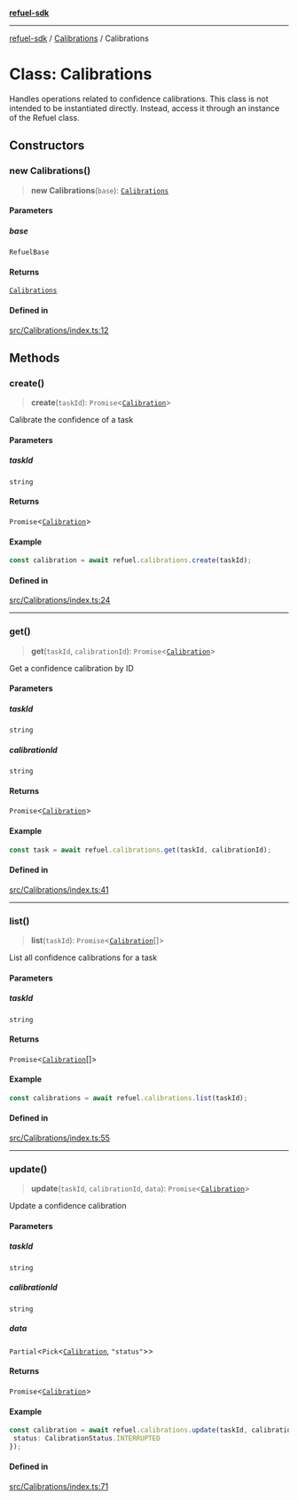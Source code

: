 [**refuel-sdk**](../../README.md)

***

[refuel-sdk](../../modules.md) / [Calibrations](../README.md) / Calibrations

# Class: Calibrations

Handles operations related to confidence calibrations.
This class is not intended to be instantiated directly.
Instead, access it through an instance of the Refuel class.

## Constructors

### new Calibrations()

> **new Calibrations**(`base`): [`Calibrations`](Calibrations.md)

#### Parameters

##### base

`RefuelBase`

#### Returns

[`Calibrations`](Calibrations.md)

#### Defined in

[src/Calibrations/index.ts:12](https://github.com/refuel-ai/refuel-sdk/blob/240c3e68ab946b6c24b6f2eafb12779c24332cdb/src/Calibrations/index.ts#L12)

## Methods

### create()

> **create**(`taskId`): `Promise`\<[`Calibration`](../../types/interfaces/Calibration.md)\>

Calibrate the confidence of a task

#### Parameters

##### taskId

`string`

#### Returns

`Promise`\<[`Calibration`](../../types/interfaces/Calibration.md)\>

#### Example

```ts
const calibration = await refuel.calibrations.create(taskId);
```

#### Defined in

[src/Calibrations/index.ts:24](https://github.com/refuel-ai/refuel-sdk/blob/240c3e68ab946b6c24b6f2eafb12779c24332cdb/src/Calibrations/index.ts#L24)

***

### get()

> **get**(`taskId`, `calibrationId`): `Promise`\<[`Calibration`](../../types/interfaces/Calibration.md)\>

Get a confidence calibration by ID

#### Parameters

##### taskId

`string`

##### calibrationId

`string`

#### Returns

`Promise`\<[`Calibration`](../../types/interfaces/Calibration.md)\>

#### Example

```ts
const task = await refuel.calibrations.get(taskId, calibrationId);
```

#### Defined in

[src/Calibrations/index.ts:41](https://github.com/refuel-ai/refuel-sdk/blob/240c3e68ab946b6c24b6f2eafb12779c24332cdb/src/Calibrations/index.ts#L41)

***

### list()

> **list**(`taskId`): `Promise`\<[`Calibration`](../../types/interfaces/Calibration.md)[]\>

List all confidence calibrations for a task

#### Parameters

##### taskId

`string`

#### Returns

`Promise`\<[`Calibration`](../../types/interfaces/Calibration.md)[]\>

#### Example

```ts
const calibrations = await refuel.calibrations.list(taskId);
```

#### Defined in

[src/Calibrations/index.ts:55](https://github.com/refuel-ai/refuel-sdk/blob/240c3e68ab946b6c24b6f2eafb12779c24332cdb/src/Calibrations/index.ts#L55)

***

### update()

> **update**(`taskId`, `calibrationId`, `data`): `Promise`\<[`Calibration`](../../types/interfaces/Calibration.md)\>

Update a confidence calibration

#### Parameters

##### taskId

`string`

##### calibrationId

`string`

##### data

`Partial`\<`Pick`\<[`Calibration`](../../types/interfaces/Calibration.md), `"status"`\>\>

#### Returns

`Promise`\<[`Calibration`](../../types/interfaces/Calibration.md)\>

#### Example

```ts
const calibration = await refuel.calibrations.update(taskId, calibrationId, {
 status: CalibrationStatus.INTERRUPTED
});
```

#### Defined in

[src/Calibrations/index.ts:71](https://github.com/refuel-ai/refuel-sdk/blob/240c3e68ab946b6c24b6f2eafb12779c24332cdb/src/Calibrations/index.ts#L71)
